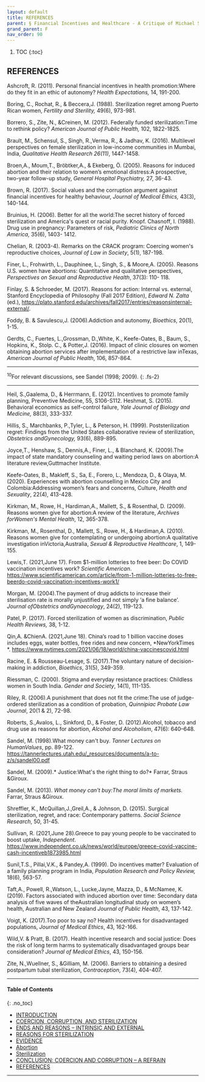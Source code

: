 ```yaml
---
layout: default
title: REFERENCES   
parent: § Financial Incentives and Healthcare - A Critique of Michael Sandel   
grand_parent: F
nav_order: 90 
---
```

<style>
.dont-break-out {
  /* These are technically the same, but use both */
  overflow-wrap: break-word;
  word-wrap: break-word;

     -ms-word-break: break-all;
  /* This is the dangerous one in WebKit, as it breaks things wherever */
  word-break: break-all;
  /* Instead use this non-standard one: */
  word-break: break-word;
}

.youtube-container {
    position: relative;
    width: 100%;
    height: 0;
    padding-bottom: 56.25%;
}
.youtube-video {
    position: absolute;
    top: 0;
    left: 0;
    width: 100%;
    height: 100%;
}

</style>

<div class="dont-break-out" markdown="1">

1. TOC
{:toc}

## REFERENCES
Ashcroft, R. (2011). Personal financial incentives in health promotion:Where do they fit in an ethic of autonomy? *Health Expectations,* 14, 191-200. 

Boring, C., Rochat, R., & Beccera,J. (1988). Sterilization regret among Puerto Rican women, *Fertility and Sterility,* 49(6), 973-981. 

Borrero, S., Zite, N., &Creinen, M. (2012). Federally funded sterilization:Time to rethink policy? *American Journal of Public Health,* 102, 1822-1825. 

Brault, M., Schensul, S., Singh, R.,Verma, R., & Jadhav, K. (2016). Multilevel perspectives on female sterilization in low-income communities in Mumbai, India, *Qualitative Health Research 26(11)*, 1447-1458. 

Broen,A., Moum,T., Bröbtker,A., & Ekeberg, Ö. (2005). Reasons for induced abortion and their relation to women’s emotional distress:A prospective, two-year follow-up study, *General Hospital Psychiatry,* 27, 36-43. 

Brown, R. (2017). Social values and the corruption argument against financial incentives for healthy behaviour, *Journal of Medical Ethics,* 43(3), 140-144.

Bruinius, H. (2006). Better for all the world:The secret history of forced sterilization and America's quest or racial purity. Knopf. Chasnoff, I. (1988). Drug use in pregnancy: Parameters of risk, *Pediatric Clinics of North America,* 35(6), 1403- 1412. 

Chelian, R. (2003-4). Remarks on the CRACK program: Coercing women's reproductive choices, *Journal of Law in Society*, 5(1), 187-198. 

Finer, L., Frohwirth, L., Dauphinee, L., Singh, S., & Moore,A. (2005). Reasons U.S. women have abortions: Quantitative and qualitative perspectives, *Perspectives on Sexual and Reproductive Health*, 37(3): 110- 118. 

Finlay, S. & Schroeder, M. (2017). Reasons for action: Internal vs. external, Stanford Encyclopedia of Philosophy (Fall 2017 Edition), *Edward N. Zalta* (ed.), https://plato.stanford.edu/archives/fall2017/entries/reasonsinternal-external/.

Foddy, B. & Savulescu,J. (2006).Addiction and autonomy, *Bioethics*, 20(1), 1-15. 

Gerdts, C., Fuertes, L.,Grossman, D.,White, K., Keefe-Oates, B., Baum, S., Hopkins, K., Stolp. C., & Potter,J. (2016). Impact of clinic closures on women obtaining abortion services after implementation of a restrictive law inTexas, *American Journal of Public Health*, 106, 857-864.

***
<sup>10</sup>For relevant discussions, see Sandel (1998; 2009).
{: .fs-2}
***

Heil, S.,Gaalema, D., & Herrmann, E. (2012). Incentives to promote family planning, Preventive Medicine, 55, S106-S112. Heshmat, S. (2015). Behavioral economics as self-control failure, *Yale Journal of Biology and Medicine,* 88(3), 333-337. 

Hillis, S., Marchbanks, P.,Tyler, L., & Peterson, H. (1999). Poststerilization regret: Findings from the United States collaborative review of sterilization, *Obstetrics andGynecology,* 93(6), 889-895. 

Joyce,T., Henshaw, S., Dennis,A., Finer, L., & Blanchard, K. (2009).The impact of state mandatory counseling and waiting period laws on abortion:A literature review,Guttmacher Institute. 

Keefe-Oates, B., Makleff, S., Sa, E., Forero, L., Mendoza, D., & Olaya, M. (2020). Experiences with abortion counselling in Mexico City and Colombia:Addressing women’s fears and concerns, Culture, *Health and Sexuality*, 22(4), 413-428.

Kirkman, M., Rowe, H., Hardiman,A., Mallett, S., & Rosenthal, D. (2009). Reasons women give for abortion:A review of the literature, *Archives forWomen's Mental Health*, 12, 365-378. 

Kirkman, M., Rosenthal, D., Mallett, S., Rowe, H., & Hardiman,A. (2010). Reasons women give for contemplating or undergoing abortion:A qualitative investigation inVictoria,Australia, *Sexual & Reproductive Healthcare*, 1, 149-155.

Lewis,T. (2021,June 17). From $1-million lotteries to free beer: Do COVID vaccination incentives work? *Scientific American*. https://www.scientificamerican.com/article/from-1-million-lotteries-to-free-beerdo-covid-vaccination-incentives-work1/ 

Morgan, M. (2004).The payment of drug addicts to increase their sterilisation rate is morally unjustified and not simply ‘a fine balance’. *Journal ofObstetrics andGynaecology*, 24(2), 119-123.

Patel, P. (2017). Forced sterilization of women as discrimination, *Public Health Reviews,* 38, 1-12. 

Qin,A. &ChienA. (2021,June 18). China’s road to 1 billion vaccine doses includes eggs, water bottles, free rides and new concern, *NewYorkTimes *. https://www.nytimes.com/2021/06/18/world/china-vaccinescovid.html 

Racine, E. & Rousseau-Lesage, S. (2017).The voluntary nature of decision-making in addiction, *Bioethics*, 31(5), 349-359.

Riessman, C. (2000). Stigma and everyday resistance practices: Childless women in South India. *Gender and Society*, 14(1), 111-135. 

Riley, R. (2006).A punishment that does not fit the crime:The use of judge-ordered sterilization as a condition of probation, *Quinnipiac Probate Law Journal*, 20(1 & 2), 72-98.

Roberts, S.,Avalos, L., Sinkford, D., & Foster, D. (2012).Alcohol, tobacco and drug use as reasons for abortion, *Alcohol and Alcoholism*, 47(6): 640–648. 

Sandel, M. (1998).What money can't buy. *Tanner Lectures on HumanValues*, pp. 89-122. https://tannerlectures.utah.edu/_resources/documents/a-to-z/s/sandel00.pdf

Sandel, M. (2009).* Justice:What's the right thing to do?* Farrar, Straus &Giroux.

Sandel, M. (2013). *What money can't buy:The moral limits of markets.* Farrar, Straus &Giroux.

Shreffler, K., McQuillan,J.,Greil,A., & Johnson, D. (2015). Surgical sterilization, regret, and race: Contemporary patterns. *Social Science Research*, 50, 31-45.

Sullivan, R. (2021,June 28).Greece to pay young people to be vaccinated to boost uptake, *Independent*. https://www.independent.co.uk/news/world/europe/greece-covid-vaccine-cash-incentiveb1873985.html 

Sunil,T.S., Pillai,V.K., & Pandey,A. (1999). Do incentives matter? Evaluation of a family planning program in India, *Population Research and Policy Review,* 18(6), 563-57.

Taft,A., Powell, R.,Watson, L., Lucke,Jayne, Mazza, D., & McNamee, K. (2019). Factors associated with induced abortion over time: Secondary data analysis of five waves of theAustralian longitudinal study on women’s health, Australian and New Zealand *Journal of Public Health*, 43, 137-142. 

Voigt, K. (2017).Too poor to say no? Health incentives for disadvantaged populations, *Journal of Medical Ethics*, 43, 162-166.

Wild,V. & Pratt, B. (2017). Health incentive research and social justice: Does the risk of long term harms to systematically disadvantaged groups bear consideration? *Journal of Medical Ethics*, 43, 150-156.

Zite, N.,Wuellner, S., &Gilliam, M. (2006). Barriers to obtaining a desired postpartum tubal sterilization, *Contraception*, 73(4), 404-407.

***

#### Table of Contents
{: .no_toc}

<ul><li> <a href="/docs/F/Financial-Incentives-and-Healthcare-A-Critique-of-Michael-Sandel-1/">
INTRODUCTION</a></li><li> <a href="/docs/F/Financial-Incentives-and-Healthcare-A-Critique-of-Michael-Sandel-2/">
COERCION, CORRUPTION, AND STERILIZATION</a></li><li> <a href="/docs/F/Financial-Incentives-and-Healthcare-A-Critique-of-Michael-Sandel-3/">
ENDS AND REASONS – INTRINSIC AND EXTERNAL</a></li><li> <a href="/docs/F/Financial-Incentives-and-Healthcare-A-Critique-of-Michael-Sandel-4/">
REASONS FOR STERILIZATION</a></li><li> <a href="/docs/F/Financial-Incentives-and-Healthcare-A-Critique-of-Michael-Sandel-5/">
EVIDENCE</a></li><li> <a href="/docs/F/Financial-Incentives-and-Healthcare-A-Critique-of-Michael-Sandel-6/">
Abortion</a></li><li> <a href="/docs/F/Financial-Incentives-and-Healthcare-A-Critique-of-Michael-Sandel-7/">
Sterilization</a></li><li> <a href="/docs/F/Financial-Incentives-and-Healthcare-A-Critique-of-Michael-Sandel-8/">
CONCLUSION: COERCION AND CORRUPTION – A REFRAIN</a></li><li> <a href="/docs/F/Financial-Incentives-and-Healthcare-A-Critique-of-Michael-Sandel-9/">
REFERENCES</a></li></ul>

***

</div>
